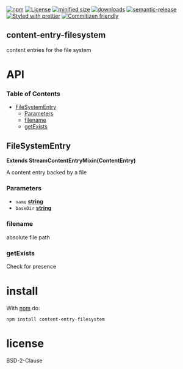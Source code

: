 [![npm](https://img.shields.io/npm/v/content-entry-filesystem.svg)](https://www.npmjs.com/package/content-entry-filesystem)
[![License](https://img.shields.io/badge/License-BSD%203--Clause-blue.svg)](https://opensource.org/licenses/BSD-3-Clause)
[![minified size](https://badgen.net/bundlephobia/min/content-entry-filesystem)](https://bundlephobia.com/result?p=content-entry-filesystem)
[![downloads](http://img.shields.io/npm/dm/content-entry-filesystem.svg?style=flat-square)](https://npmjs.org/package/content-entry-filesystem)
[![semantic-release](https://img.shields.io/badge/%20%20%F0%9F%93%A6%F0%9F%9A%80-semantic--release-e10079.svg)](https://github.com/arlac77/content-entry-filesystem.git)
[![Styled with prettier](https://img.shields.io/badge/styled_with-prettier-ff69b4.svg)](https://github.com/prettier/prettier)
[![Commitizen friendly](https://img.shields.io/badge/commitizen-friendly-brightgreen.svg)](http://commitizen.github.io/cz-cli/)

## content-entry-filesystem

content entries for the file system

# API

<!-- Generated by documentation.js. Update this documentation by updating the source code. -->

### Table of Contents

-   [FileSystemEntry](#filesystementry)
    -   [Parameters](#parameters)
    -   [filename](#filename)
    -   [getExists](#getexists)

## FileSystemEntry

**Extends StreamContentEntryMixin(ContentEntry)**

A content entry backed by a file

### Parameters

-   `name` **[string](https://developer.mozilla.org/docs/Web/JavaScript/Reference/Global_Objects/String)** 
-   `baseDir` **[string](https://developer.mozilla.org/docs/Web/JavaScript/Reference/Global_Objects/String)** 

### filename

absolute file path

### getExists

Check for presence

# install

With [npm](http://npmjs.org) do:

```shell
npm install content-entry-filesystem
```

# license

BSD-2-Clause
